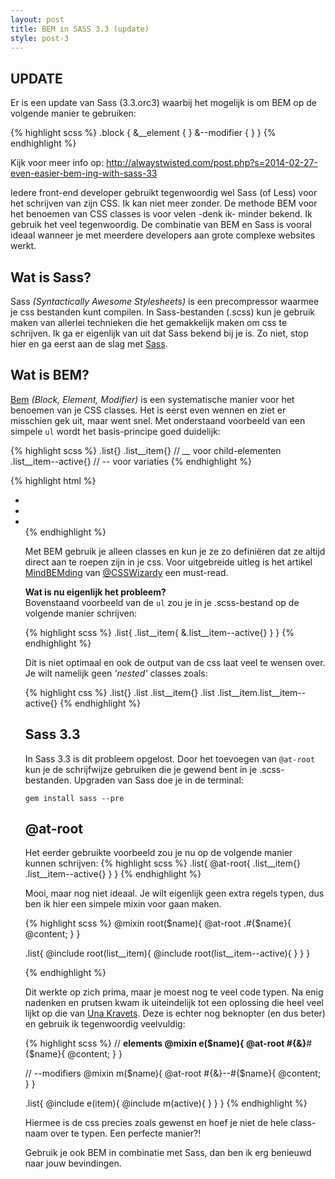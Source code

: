 ```yaml
---
layout: post
title: BEM in SASS 3.3 (update)
style: post-3
---
```


<div class="update">
<h2>UPDATE</h2>
<p>Er is een update van Sass (3.3.orc3) waarbij het mogelijk is om BEM op de volgende manier te gebruiken:</p>

{% highlight scss %}
.block {
    &__element {
    }
    &--modifier {
    }
}
{% endhighlight %}

<p>Kijk voor meer info op: <a href="http://alwaystwisted.com/post.php?s=2014-02-27-even-easier-bem-ing-with-sass-33">http://alwaystwisted.com/post.php?s=2014-02-27-even-easier-bem-ing-with-sass-33</a></p>
</div>

Iedere front-end developer gebruikt tegenwoordig wel Sass (of Less) voor het schrijven van zijn CSS. Ik kan niet meer zonder. De methode BEM voor het benoemen van CSS classes is voor velen -denk ik- minder bekend. Ik gebruik het veel tegenwoordig. De combinatie van BEM en Sass is vooral ideaal wanneer je met meerdere developers aan grote complexe websites werkt.

## Wat is Sass?
Sass *(Syntactically Awesome Stylesheets)* is een precompressor waarmee je css bestanden kunt compilen. In Sass-bestanden (.scss) kun je gebruik maken van allerlei technieken die het gemakkelijk maken om css te schrijven. Ik ga er eigenlijk van uit dat Sass bekend bij je is. Zo niet, stop hier en ga eerst aan de slag met [Sass](http://sass-lang.com/).

## Wat is BEM?
[Bem](http://bem.info) *(Block, Element, Modifier)* is een systematische manier voor het benoemen van je CSS classes. Het is eerst even wennen en ziet er misschien gek uit, maar went snel. Met onderstaand voorbeeld van een simpele `ul` wordt het basis-principe goed duidelijk:

{% highlight scss %}
.list{}
.list__item{} // __ voor child-elementen
.list__item--active{} // -- voor variaties 
{% endhighlight %}

{% highlight html %}
<ul class="list">
    <li class="list__item"></li>
    <li class="list__item"></li>
    <li class="list__item list__item--active"></li>
</form>
{% endhighlight %}

Met BEM gebruik je alleen classes en kun je ze zo definiëren dat ze altijd direct aan te roepen zijn in je css. Voor uitgebreide uitleg is het artikel [MindBEMding](http://csswizardry.com/2013/01/mindbemding-getting-your-head-round-bem-syntax/) van [@CSSWizardy](http://twitter.com/csswizardy) een must-read.

**Wat is nu eigenlijk het probleem?**<br>
Bovenstaand voorbeeld van de `ul` zou je in je .scss-bestand op de volgende manier schrijven:

{% highlight scss %}
.list{
    .list__item{
        &.list__item--active{} 
    }
}
{% endhighlight %}

Dit is niet optimaal en ook de output van de css laat veel te wensen over. Je wilt namelijk geen *'nested'* classes zoals:

{% highlight css %}
.list{}
.list .list__item{}
.list .list__item.list__item--active{} 
{% endhighlight %}

## Sass 3.3
In Sass 3.3 is dit probleem opgelost. Door het toevoegen van `@at-root` kun je de schrijfwijze gebruiken die je gewend bent in je .scss-bestanden. Upgraden van Sass doe je in de terminal:

    gem install sass --pre 

## @at-root
Het eerder gebruikte voorbeeld zou je nu op de volgende manier kunnen schrijven:
{% highlight scss %}
.list{
    @at-root{
        .list__item{}
        .list__item--active{} 
    }
}
{% endhighlight %}

Mooi, maar nog niet ideaal. Je wilt eigenlijk geen extra regels typen, dus ben ik hier een simpele mixin voor gaan maken. 

{% highlight scss %}
@mixin root($name){
  @at-root .#{$name}{
    @content;
  }
}

.list{
    @include root(list__item){
        @include root(list__item--active){
        }
    }
}

{% endhighlight %}

Dit werkte op zich prima, maar je moest nog te veel code typen. Na enig nadenken en prutsen kwam ik uiteindelijk tot een oplossing die heel veel lijkt op die van [Una Kravets](http://blog.unakravets.com/post/64113156740/sass-3-3-at-root-bem). Deze is echter nog beknopter (en dus beter) en gebruik ik tegenwoordig veelvuldig:

{% highlight scss %}
// __elements
@mixin e($name){
  @at-root #{&}__#{$name}{
    @content;
  }
}

// --modifiers
@mixin m($name){
  @at-root #{&}--#{$name}{
    @content;
  }
}

.list{
    @include e(item){
        @include m(active){
        }
    }
}
{% endhighlight %}

Hiermee is de css precies zoals gewenst en hoef je niet de hele class-naam over te typen. Een perfecte manier?! 

Gebruik je ook BEM in combinatie met Sass, dan ben ik erg benieuwd naar jouw bevindingen.